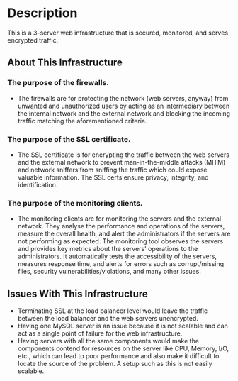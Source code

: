# Description
This is a 3-server web infrastructure that is secured, monitored, and serves encrypted traffic.

## About This Infrastructure
### The purpose of the firewalls.
- The firewalls are for protecting the network (web servers, anyway) from unwanted and unauthorized users by acting as an intermediary between the internal network and the external network and blocking the incoming traffic matching the aforementioned criteria.
### The purpose of the SSL certificate.
- The SSL certificate is for encrypting the traffic between the web servers and the external network to prevent man-in-the-middle attacks (MITM) and network sniffers from sniffing the traffic which could expose valuable information. The SSL certs ensure privacy, integrity, and identification.
### The purpose of the monitoring clients.
- The monitoring clients are for monitoring the servers and the external network. They analyse the performance and operations of the servers, measure the overall health, and alert the administrators if the servers are not performing as expected. The monitoring tool observes the servers and provides key metrics about the servers' operations to the administrators. It automatically tests the accessibility of the servers, measures response time, and alerts for errors such as corrupt/missing files, security vulnerabilities/violations, and many other issues.
## Issues With This Infrastructure
- Terminating SSL at the load balancer level would leave the traffic between the load balancer and the web servers unencrypted.
- Having one MySQL server is an issue because it is not scalable and can act as a single point of failure for the web infrastructure.
- Having servers with all the same components would make the components contend for resources on the server like CPU, Memory, I/O, etc., which can lead to poor performance and also make it difficult to locate the source of the problem. A setup such as this is not easily scalable.